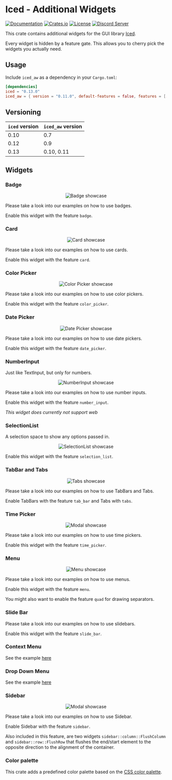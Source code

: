 # Iced - Additional Widgets

[![Documentation](https://docs.rs/iced_aw/badge.svg)](https://docs.rs/iced_aw)
[![Crates.io](https://img.shields.io/crates/v/iced_aw.svg)](https://crates.io/crates/iced)
[![License](https://img.shields.io/crates/l/iced_aw.svg)](https://github.com/iced-rs/iced/blob/master/LICENSE)
[![Discord Server](https://img.shields.io/discord/628993209984614400?label=&labelColor=6A7EC2&logo=discord&logoColor=ffffff&color=7389D8)](https://discord.gg/3xZJ65GAhd)

This crate contains additional widgets for the GUI library [Iced](https://github.com/hecrj/iced).

Every widget is hidden by a feature gate. This allows you to cherry pick the widgets you actually need.

## Usage

Include `iced_aw` as a dependency in your `Cargo.toml`:

```toml
[dependencies]
iced = "0.13.0"
iced_aw = { version = "0.11.0", default-features = false, features = [...] }
```

## Versioning

| `iced` version | `iced_aw` version |
| -------------- | ----------------- |
| 0.10           | 0.7               |
| 0.12           | 0.9               |
| 0.13           | 0.10, 0.11        |

## Widgets

### Badge

<div align="center">

  ![Badge showcase](./images/showcase/badge.png)
</div>

Please take a look into our examples on how to use badges.

Enable this widget with the feature `badge`.

### Card

<div align="center">

![Card showcase](./images/showcase/card.png)
</div>

Please take a look into our examples on how to use cards.

Enable this widget with the feature `card`.

### Color Picker

<div align="center">

![Color Picker showcase](./images/showcase/color_picker.png)
</div>

Please take a look into our examples on how to use color pickers.

Enable this widget with the feature `color_picker`.

### Date Picker

<div align="center">

  ![Date Picker showcase](./images/showcase/date_picker.png)
</div>

Please take a look into our examples on how to use date pickers.

Enable this widget with the feature `date_picker`.

### NumberInput

Just like TextInput, but only for numbers.

<div align="center">

![NumberInput showcase](./images/showcase/number_input.png)
</div>

Please take a look into our examples on how to use number inputs.

Enable this widget with the feature `number_input`.

*This widget does currently not support web*

### SelectionList

A selection space to show any options passed in.

<div align="center">

![SelectionList showcase](./images/showcase/selection_list.gif)
</div>

Enable this widget with the feature `selection_list`.

### TabBar and Tabs

<div align="center">

![Tabs showcase](./images/showcase/tabs_example.gif)
</div>

Please take a look into our examples on how to use TabBars and Tabs.

Enable TabBars with the feature `tab_bar` and Tabs with `tabs`.

### Time Picker

<div align="center">

![Modal showcase](./images/showcase/time_picker.png)
</div>

Please take a look into our examples on how to use time pickers.

Enable this widget with the feature `time_picker`.

### Menu

<div align="center">

![Menu showcase](./images/showcase/menu.gif)
</div>

Please take a look into our examples on how to use menus.

Enable this widget with the feature `menu`.

You might also want to enable the feature `quad` for drawing separators.

### Slide Bar

Please take a look into our examples on how to use slidebars.

Enable this widget with the feature `slide_bar`.

### Context Menu

See the example [here](./examples/context_menu/src/main.rs)

### Drop Down Menu

See the example [here](./examples/drop_down/src/main.rs)

### Sidebar

<div align="center">

![Modal showcase](./images/showcase/sidebar.png)
</div>

Please take a look into our examples on how to use Sidebar.

Enable Sidebar with the feature `sidebar`.

Also included in this feature, are two widgets `sidebar::column::FlushColumn` and `sidebar::row::FlushRow` that flushes the end/start element to the opposite direction to the alignment of the container.

### Color palette

This crate adds a predefined color palette based on the [CSS color palette](https://www.w3schools.com/cssref/css_colors.asp).

